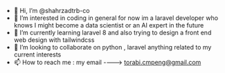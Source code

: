 - 👋 Hi, I’m @shahrzadtrb-co
- 👀 I’m interested in coding in general for now im a laravel developer who knows I might become a data scientist or an AI expert in the future 
- 🌱 I’m currently learning laravel 8 and also trying to design a front end web design with tailwindcss
- 💞️ I’m looking to collaborate on python , laravel anything related to my current interests
- 📫 How to reach me : my email ----> torabi.cmpeng@gmail.com

<!---
shahrzadtrb-co/shahrzadtrb-co is a ✨ special ✨ repository because its `README.md` (this file) appears on your GitHub profile.
You can click the Preview link to take a look at your changes.
--->
